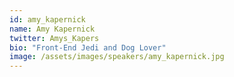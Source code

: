 ```yaml
---
id: amy_kapernick
name: Amy Kapernick
twitter: Amys_Kapers
bio: "Front-End Jedi and Dog Lover"
image: /assets/images/speakers/amy_kapernick.jpg
---
```

